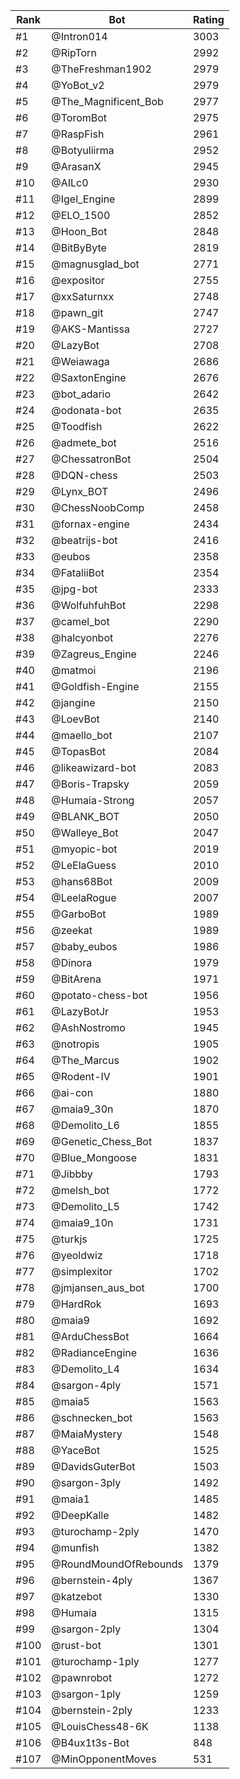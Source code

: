 Rank|Bot|Rating
---|---|---
#1|@Intron014|3003
#2|@RipTorn|2992
#3|@TheFreshman1902|2979
#4|@YoBot_v2|2979
#5|@The_Magnificent_Bob|2977
#6|@ToromBot|2975
#7|@RaspFish|2961
#8|@Botyuliirma|2952
#9|@ArasanX|2945
#10|@AILc0|2930
#11|@Igel_Engine|2899
#12|@ELO_1500|2852
#13|@Hoon_Bot|2848
#14|@BitByByte|2819
#15|@magnusglad_bot|2771
#16|@expositor|2755
#17|@xxSaturnxx|2748
#18|@pawn_git|2747
#19|@AKS-Mantissa|2727
#20|@LazyBot|2708
#21|@Weiawaga|2686
#22|@SaxtonEngine|2676
#23|@bot_adario|2642
#24|@odonata-bot|2635
#25|@Toodfish|2622
#26|@admete_bot|2516
#27|@ChessatronBot|2504
#28|@DQN-chess|2503
#29|@Lynx_BOT|2496
#30|@ChessNoobComp|2458
#31|@fornax-engine|2434
#32|@beatrijs-bot|2416
#33|@eubos|2358
#34|@FataliiBot|2354
#35|@jpg-bot|2333
#36|@WolfuhfuhBot|2298
#37|@camel_bot|2290
#38|@halcyonbot|2276
#39|@Zagreus_Engine|2246
#40|@matmoi|2196
#41|@Goldfish-Engine|2155
#42|@jangine|2150
#43|@LoevBot|2140
#44|@maello_bot|2107
#45|@TopasBot|2084
#46|@likeawizard-bot|2083
#47|@Boris-Trapsky|2059
#48|@Humaia-Strong|2057
#49|@BLANK_BOT|2050
#50|@Walleye_Bot|2047
#51|@myopic-bot|2019
#52|@LeElaGuess|2010
#53|@hans68Bot|2009
#54|@LeelaRogue|2007
#55|@GarboBot|1989
#56|@zeekat|1989
#57|@baby_eubos|1986
#58|@Dinora|1979
#59|@BitArena|1971
#60|@potato-chess-bot|1956
#61|@LazyBotJr|1953
#62|@AshNostromo|1945
#63|@notropis|1905
#64|@The_Marcus|1902
#65|@Rodent-IV|1901
#66|@ai-con|1880
#67|@maia9_30n|1870
#68|@Demolito_L6|1855
#69|@Genetic_Chess_Bot|1837
#70|@Blue_Mongoose|1831
#71|@Jibbby|1793
#72|@melsh_bot|1772
#73|@Demolito_L5|1742
#74|@maia9_10n|1731
#75|@turkjs|1725
#76|@yeoldwiz|1718
#77|@simplexitor|1702
#78|@jmjansen_aus_bot|1700
#79|@HardRok|1693
#80|@maia9|1692
#81|@ArduChessBot|1664
#82|@RadianceEngine|1636
#83|@Demolito_L4|1634
#84|@sargon-4ply|1571
#85|@maia5|1563
#86|@schnecken_bot|1563
#87|@MaiaMystery|1548
#88|@YaceBot|1525
#89|@DavidsGuterBot|1503
#90|@sargon-3ply|1492
#91|@maia1|1485
#92|@DeepKalle|1482
#93|@turochamp-2ply|1470
#94|@munfish|1382
#95|@RoundMoundOfRebounds|1379
#96|@bernstein-4ply|1367
#97|@katzebot|1330
#98|@Humaia|1315
#99|@sargon-2ply|1304
#100|@rust-bot|1301
#101|@turochamp-1ply|1277
#102|@pawnrobot|1272
#103|@sargon-1ply|1259
#104|@bernstein-2ply|1233
#105|@LouisChess48-6K|1138
#106|@B4ux1t3s-Bot|848
#107|@MinOpponentMoves|531
